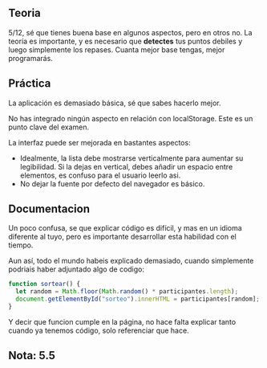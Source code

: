 ## Teoria
5/12, sé que tienes buena base en algunos aspectos, pero en otros no. La teoría es importante, y es necesario que **detectes** tus puntos debiles y luego simplemente los repases. Cuanta mejor base tengas, mejor programarás.

## Práctica
La aplicación es demasiado básica, sé que sabes hacerlo mejor.

No has integrado ningún aspecto en relación con localStorage. Este es un punto clave del examen.

La interfaz puede ser mejorada en bastantes aspectos:

- Idealmente, la lista debe mostrarse verticalmente para aumentar su legibilidad. Si la dejas en vertical, debes añadir un espacio entre elementos, es confuso para el usuario leerlo asi.
- No dejar la fuente por defecto del navegador es básico.

## Documentacion

Un poco confusa, se que explicar código es difícil, y mas en un idioma diferente al tuyo, pero es importante desarrollar esta habilidad con el tiempo.

Aun así, todo el mundo habeis explicado demasiado, cuando simplemente podriais haber adjuntado algo de codigo:

```js
function sortear() {
  let random = Math.floor(Math.random() * participantes.length);
  document.getElementById("sorteo").innerHTML = participantes[random];
}
```

Y decir que funcion cumple en la página, no hace falta explicar tanto cuando ya tenemos código, solo referenciar que hace.

## Nota: 5.5